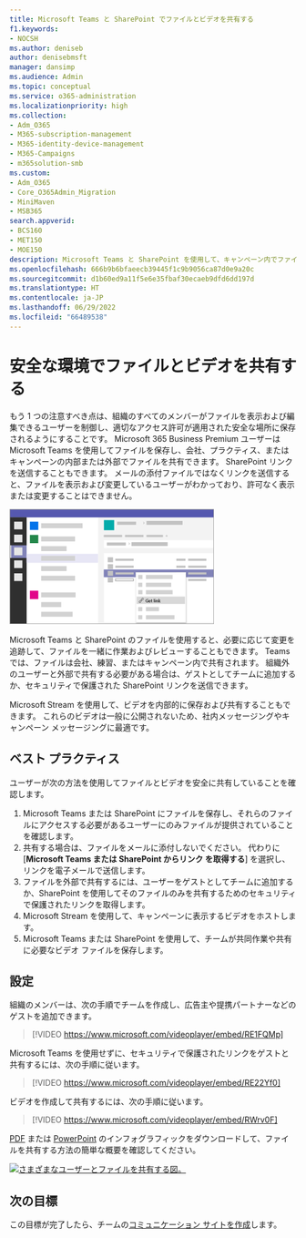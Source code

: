 ```yaml
---
title: Microsoft Teams と SharePoint でファイルとビデオを共有する
f1.keywords:
- NOCSH
ms.author: deniseb
author: denisebmsft
manager: dansimp
ms.audience: Admin
ms.topic: conceptual
ms.service: o365-administration
ms.localizationpriority: high
ms.collection:
- Adm_O365
- M365-subscription-management
- M365-identity-device-management
- M365-Campaigns
- m365solution-smb
ms.custom:
- Adm_O365
- Core_O365Admin_Migration
- MiniMaven
- MSB365
search.appverid:
- BCS160
- MET150
- MOE150
description: Microsoft Teams と SharePoint を使用して、キャンペーン内でファイルとビデオを共有します。 Microsoft 365 Business Premium には、ファイルやビデオを安全に共有するための優れた方法である Teams が含まれています。
ms.openlocfilehash: 666b9b6bfaeecb39445f1c9b9056ca87d0e9a20c
ms.sourcegitcommit: d1b60ed9a11f5e6e35fbaf30ecaeb9dfd6dd197d
ms.translationtype: HT
ms.contentlocale: ja-JP
ms.lasthandoff: 06/29/2022
ms.locfileid: "66489538"
---
```

# <a name="share-files-and-videos-in-a-safe-environment"></a>安全な環境でファイルとビデオを共有する


もう 1 つの注意すべき点は、組織のすべてのメンバーがファイルを表示および編集できるユーザーを制御し、適切なアクセス許可が適用された安全な場所に保存されるようにすることです。 Microsoft 365 Business Premium ユーザーは Microsoft Teams を使用してファイルを保存し、会社、プラクティス、またはキャンペーンの内部または外部でファイルを共有できます。 SharePoint リンクを送信することもできます。 メールの添付ファイルではなくリンクを送信すると、ファイルを表示および変更しているユーザーがわかっており、許可なく表示または変更することはできません。

![メニューの [ファイル] タブと [取得] リンクを示す Microsoft Teams ウィンドウの図。](../media/m365-democracy-teams-sharefiles.png)

Microsoft Teams と SharePoint のファイルを使用すると、必要に応じて変更を追跡して、ファイルを一緒に作業およびレビューすることもできます。 Teams では、ファイルは会社、練習、またはキャンペーン内で共有されます。 組織外のユーザーと外部で共有する必要がある場合は、ゲストとしてチームに追加するか、セキュリティで保護された SharePoint リンクを送信できます。

Microsoft Stream を使用して、ビデオを内部的に保存および共有することもできます。 これらのビデオは一般に公開されないため、社内メッセージングやキャンペーン メッセージングに最適です。

## <a name="best-practices"></a>ベスト プラクティス

ユーザーが次の方法を使用してファイルとビデオを安全に共有していることを確認します。

1. Microsoft Teams または SharePoint にファイルを保存し、それらのファイルにアクセスする必要があるユーザーにのみファイルが提供されていることを確認します。
2. 共有する場合は、ファイルをメールに添付しないでください。 代わりに [**Microsoft Teams または SharePoint からリンク を取得する**] を選択し、リンクを電子メールで送信します。
3. ファイルを外部で共有するには、ユーザーをゲストとしてチームに追加するか、SharePoint を使用してそのファイルのみを共有するためのセキュリティで保護されたリンクを取得します。
4. Microsoft Stream を使用して、キャンペーンに表示するビデオをホストします。
5. Microsoft Teams または SharePoint を使用して、チームが共同作業や共有に必要なビデオ ファイルを保存します。

## <a name="set-up"></a>設定

組織のメンバーは、次の手順でチームを作成し、広告主や提携パートナーなどのゲストを追加できます。

> [!VIDEO https://www.microsoft.com/videoplayer/embed/RE1FQMp]

Microsoft Teams を使用せずに、セキュリティで保護されたリンクをゲストと共有するには、次の手順に従います。

> [!VIDEO https://www.microsoft.com/videoplayer/embed/RE22Yf0]

ビデオを作成して共有するには、次の手順に従います。

> [!VIDEO https://www.microsoft.com/videoplayer/embed/RWrv0F]

[PDF](https://go.microsoft.com/fwlink/?linkid=2079435) または [PowerPoint](https://go.microsoft.com/fwlink/?linkid=2079438) のインフォグラフィックをダウンロードして、ファイルを共有する方法の簡単な概要を確認してください。

[![さまざまなユーザーとファイルを共有する図。](../media/ShareYourfiles-thumb-358x201.png)](https://go.microsoft.com/fwlink/?linkid=2079435)

## <a name="next-objective"></a>次の目標

この目標が完了したら、チームの[コミュニケーション サイトを作成](create-communications-site.md)します。

